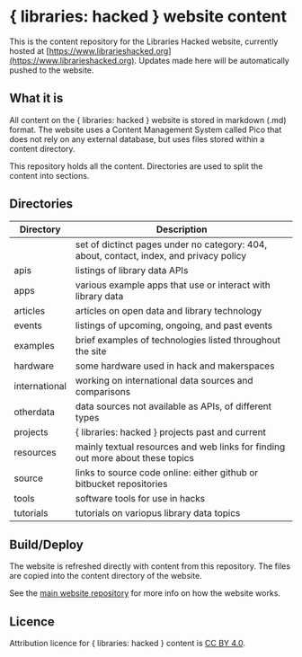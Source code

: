{ libraries: hacked } website content
=====================================

This is the content repository for the Libraries Hacked website, currently hosted at [https://www.librarieshacked.org](https://www.librarieshacked.org).  Updates made here will be automatically pushed to the website.

What it is
----------

All content on the { libraries: hacked } website is stored in markdown (.md) format.  The website uses a Content Management System called Pico that does not rely on any external database, but uses files stored within a content directory.

This repository holds all the content. Directories are used to split the content into sections.

Directories
-----------

| Directory | Description |
| --------- | ----------- |
| | set of dictinct pages under no category: 404, about, contact, index, and privacy policy |
| apis | listings of library data APIs |
| apps | various example apps that use or interact with library data |
| articles | articles on open data and library technology |
| events | listings of upcoming, ongoing, and past events |
| examples | brief examples of technologies listed throughout the site |
| hardware | some hardware used in hack and makerspaces |
| international | working on international data sources and comparisons |
| otherdata | data sources not available as APIs, of different types |
| projects | { libraries: hacked } projects past and current  |
| resources | mainly textual resources and web links for finding out more about these topics |
| source | links to source code online: either github or bitbucket repositories |
| tools | software tools for use in hacks |
| tutorials | tutorials on variopus library data topics |

Build/Deploy
------------

The website is refreshed directly with content from this repository.  The files are copied into the content directory of the website.

See the [main website repository](https://github.com/librarieshacked/libraries-hacked-website) for more info on how the website works.

Licence
-------

Attribution licence for { libraries: hacked } content is [CC BY 4.0](https://creativecommons.org/licenses/by/4.0/).
